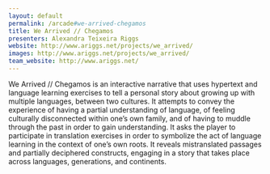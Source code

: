 ```yaml
---
layout: default
permalink: /arcade#we-arrived-chegamos
title: We Arrived // Chegamos
presenters: Alexandra Teixeira Riggs
website: http://www.ariggs.net/projects/we_arrived/
images: http://www.ariggs.net/projects/we_arrived/
team_website: http://www.ariggs.net/
---
```

We Arrived // Chegamos is an interactive narrative that uses hypertext and language learning exercises to tell a personal story about growing up with multiple languages, between two cultures. It attempts to convey the experience of having a partial understanding of language, of feeling culturally disconnected within one’s own family, and of having to muddle through the past in order to gain understanding. It asks the player to participate in translation exercises in order to symbolize the act of language learning in the context of one’s own roots. It reveals mistranslated passages and partially deciphered constructs, engaging in a story that takes place across languages, generations, and continents. 
